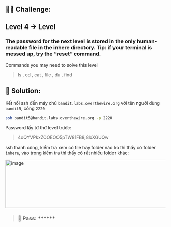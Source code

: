 ## 🕵️‍♂️ Challenge:  
## Level 4 → Level 
### The password for the next level is stored in the only human-readable file in the inhere directory. Tip: if your terminal is messed up, try the “reset” command.  

Commands you may need to solve this level  
> ls , cd , cat , file , du , find
## 📝 Solution:

Kết nối ssh đến máy chủ `bandit.labs.overthewire.org` với tên người dùng `bandit5`, cổng `2220`  
```bash
ssh bandit5@bandit.labs.overthewire.org -p 2220
```
Password lấy từ thử level trước:  
> 4oQYVPkxZOOEOO5pTW81FB8j8lxXGUQw

ssh thành công, kiểm tra xem có file hay folder nào ko thì thấy có folder `inhere`, vào trong kiểm tra thì thấy có rất nhiều folder khác:  

<img width="1169" height="151" alt="image" src="https://github.com/user-attachments/assets/e22594f0-6827-4e81-ad0e-0c324f030bd2" />



>### 🎯 Pass: ******
